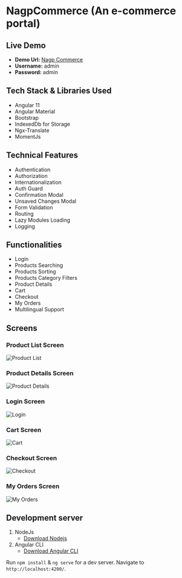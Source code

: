 # NagpCommerce (An e-commerce portal)

## Live Demo
- **Demo Url:** [Nagp Commerce](https://608fec77575a240008a371d7--nervous-kare-db2ca0.netlify.app/)
- **Username:** admin
- **Password:** admin
## Tech Stack & Libraries Used
- Angular 11
- Angular Material
- Bootstrap
- IndexedDb for Storage
- Ngx-Translate
- MomentJs

## Technical Features
- Authentication
- Authorization
- Internationalization
- Auth Guard
- Confirmation Modal
- Unsaved Changes Modal
- Form Validation
- Routing
- Lazy Modules Loading
- Logging
## Functionalities
- Login
- Products Searching
- Products Sorting
- Products Category Filters
- Product Details
- Cart
- Checkout
- My Orders
- Multilingual Support

## Screens
### Product List Screen
![Product List](https://github.com/d33pakjangra/gifs/blob/master/nagp-commerce/prodct-list-screen.gif?raw=true)

### Product Details Screen
![Product Details](https://github.com/d33pakjangra/gifs/blob/master/nagp-commerce/product-details-screen.gif?raw=true)

### Login Screen
![Login](https://github.com/d33pakjangra/gifs/blob/master/nagp-commerce/login-screen.gif?raw=true)

### Cart Screen
![Cart](https://github.com/d33pakjangra/gifs/blob/master/nagp-commerce/cart-screen.gif?raw=true)

### Checkout Screen
![Checkout](https://github.com/d33pakjangra/gifs/blob/master/nagp-commerce/checkout-screen.gif?raw=true)

### My Orders Screen
![My Orders](https://github.com/d33pakjangra/gifs/blob/master/nagp-commerce/my-orders-screen.gif?raw=true)

## Development server
1.  NodeJs
    - [Download Nodejs](https://nodejs.org/en/download/)
2.  Angular CLI
    - [Download Angular CLI](https://cli.angular.io/)

Run `npm install` & `ng serve` for a dev server. Navigate to `http://localhost:4200/`. 
